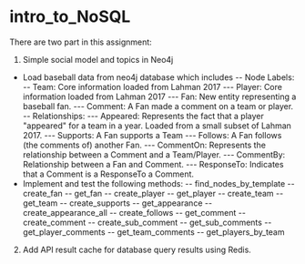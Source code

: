 # intro_to_NoSQL

There are two part in this assignment:
1. Simple social model and topics in Neo4j 
- Load baseball data from neo4j database which includes
-- Node Labels:
  -- Team: Core information loaded from Lahman 2017
--- Player: Core information loaded from Lahman 2017
--- Fan: New entity representing a baseball fan.
--- Comment: A Fan made a comment on a team or player.
-- Relationships:
--- Appeared: Represents the fact that a player "appeared" for a team in a year. Loaded from a small subset of Lahman 2017.
--- Supports: A Fan supports a Team
--- Follows: A Fan follows (the comments of) another Fan.
--- CommentOn: Represents the relationship between a Comment and a Team/Player.
--- CommentBy: Relationship between a Fan and Comment.
--- ResponseTo: Indicates that a Comment is a ResponseTo a Comment.
- Implement and test the following methods:
-- find_nodes_by_template
-- create_fan
-- get_fan
-- create_player
-- get_player
-- create_team
-- get_team
-- create_supports
-- get_appearance
-- create_appearance_all
-- create_follows
-- get_comment
-- create_comment
-- create_sub_comment
-- get_sub_comments
-- get_player_comments
-- get_team_comments
-- get_players_by_team

2. Add API result cache for database query results using Redis.
